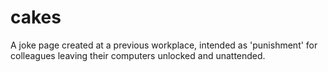 # cakes
A joke page created at a previous workplace, intended as 'punishment' for colleagues leaving their computers unlocked and unattended.
